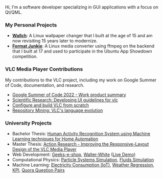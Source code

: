 Hi, I'm a software developer specializing in GUI applications with a focus on Qt/QML.

### My Personal Projects

* **[Wallch](https://github.com/LeonVitanos/Wallch)**: A Linux wallpaper changer that I built at the age of 15 and am now revisiting 15 years later to modernize.
* **[Format Junkie](https://github.com/LeonVitanos/Format-Junkie)**: A Linux media converter using ffmpeg on the backend that I built at 17 and used to participate in the Ubuntu App Showdown competition.

### VLC Media Player Contributions

My contributions to the VLC project, including my work on Google Summer of Code, documentation, and research.

* [Google Summer of Code 2022 - Work product summary](https://github.com/LeonVitanos/vlc-GSoC-2022-Report)
* [Scientific Research: Developing UI guidelines for vlc](https://leonvitanos.github.io/vlc-guidelines/)
* [Configure and build VLC from scratch](https://github.com/LeonVitanos/vlc-build-instructions)
* [Repository Mining: VLC's language evolution](https://github.com/LeonVitanos/vlc-repository-mining)

### University Projects
* Bachelor Thesis: [Human Activity Recognition System using Machine Learning techniques for Home Automation](https://github.com/LeonVitanos/bachelor-thesis)
* Master Thesis: [Action Research - Improving the Responsive-Layout Design of the VLC Media Player](https://github.com/LeonVitanos/vlc-guidelines)
* Web Development: [Geeks-e-shop](https://github.com/LeonVitanos/Geeks-e-shop), [Walter-White](https://github.com/LeonVitanos/Walter-White) ([Live Demo](https://leonvitanos.github.io/Walter-White/))
* Computational Physics: [Particle Systems Simulation](https://github.com/LeonVitanos/particle-systems-simulation), [Fluids Simulation](https://github.com/LeonVitanos/fluids-simulation)
* Machine Learning: [Electricity Consumption (IoT)](https://github.com/LeonVitanos/electricity-consumption-IoT-analysis/blob/master/electricity-consumption-notebook.ipynb), [Weather Regression](https://github.com/LeonVitanos/Humidity/blob/master/weather_regression.ipynb), [KPI](https://github.com/LeonVitanos/KPI/blob/master/KPI.ipynb), [Quora Question Pairs](https://github.com/LeonVitanos/Quora-Question-Pairs/blob/master/QuestionPairs.ipynb) 